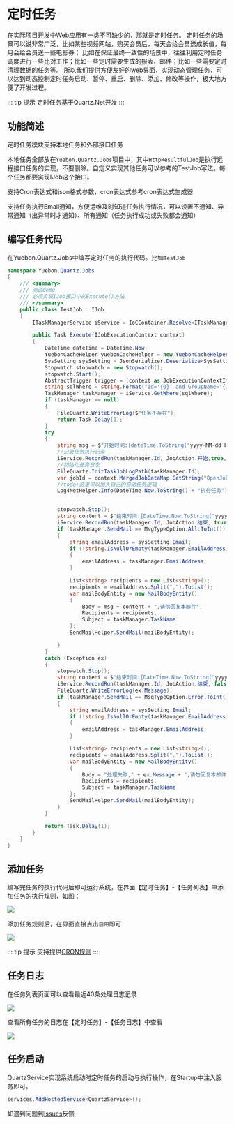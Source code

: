 # 定时任务

在实际项目开发中Web应用有一类不可缺少的，那就是定时任务。 定时任务的场景可以说非常广泛，比如某些视频网站，购买会员后，每天会给会员送成长值，每月会给会员送一些电影券； 比如在保证最终一致性的场景中，往往利用定时任务调度进行一些比对工作；比如一些定时需要生成的报表、邮件；比如一些需要定时清理数据的任务等。 所以我们提供方便友好的web界面，实现动态管理任务，可以达到动态控制定时任务启动、暂停、重启、删除、添加、修改等操作，极大地方便了开发过程。

::: tip 提示
定时任务基于Quartz.Net开发
:::

## 功能简述

定时任务模块支持本地任务和外部接口任务

本地任务全部放在`Yuebon.Quartz.Jobs`项目中，其中`HttpResultfulJob`是执行远程接口任务的实现，不要删除。自定义实现其他任务可以参考的TestJob写法。每个任务都要实现IJob这个接口。

支持Cron表达式和json格式参数，cron表达式参考cron表达式生成器

支持任务执行Email通知，方便运维及时知道任务执行情况，可以设置不通知、异常通知（出异常时才通知）、所有通知（任务执行成功或失败都会通知）

## 编写任务代码

在Yuebon.Quartz.Jobs中编写定时任务的执行代码。比如`TestJob`

```csharp
namespace Yuebon.Quartz.Jobs
{
    /// <summary>
    /// 测试demo
    /// 必须实现IJob接口中的Execute()方法
    /// </summary>
    public class TestJob : IJob
    {
        ITaskManagerService iService = IoCContainer.Resolve<ITaskManagerService>();

        public Task Execute(IJobExecutionContext context)
        { 
            DateTime dateTime = DateTime.Now;
            YuebonCacheHelper yuebonCacheHelper = new YuebonCacheHelper();
            SysSetting sysSetting = JsonSerializer.Deserialize<SysSetting>(yuebonCacheHelper.Get("SysSetting").ToJson());
            Stopwatch stopwatch = new Stopwatch();
            stopwatch.Start();
            AbstractTrigger trigger = (context as JobExecutionContextImpl).Trigger as AbstractTrigger;
            string sqlWhere = string.Format("Id='{0}' and GroupName='{1}'", trigger.Name, trigger.Group);
            TaskManager taskManager = iService.GetWhere(sqlWhere);
            if (taskManager == null)
            {
                FileQuartz.WriteErrorLog($"任务不存在");
                return Task.Delay(1);
            }
            try
            {
                string msg = $"开始时间:{dateTime.ToString("yyyy-MM-dd HH:mm:ss ffff")}";
                //记录任务执行记录
                iService.RecordRun(taskManager.Id, JobAction.开始,true, msg);
                //初始化任务日志
                FileQuartz.InitTaskJobLogPath(taskManager.Id);
                var jobId = context.MergedJobDataMap.GetString("OpenJob");
                //todo:这里可以加入自己的自动任务逻辑
                Log4NetHelper.Info(DateTime.Now.ToString() + "执行任务");


                stopwatch.Stop();
                string content = $"结束时间:{DateTime.Now.ToString("yyyy-MM-dd HH:mm:ss ffff")} 共耗时{stopwatch.ElapsedMilliseconds} 毫秒\r\n";
                iService.RecordRun(taskManager.Id, JobAction.结束, true, content);
                if (taskManager.SendMail == MsgTypeOption.All.ToInt())
                {
                    string emailAddress = sysSetting.Email;
                    if (!string.IsNullOrEmpty(taskManager.EmailAddress))
                    {
                        emailAddress = taskManager.EmailAddress;
                    }

                    List<string> recipients = new List<string>();
                    recipients = emailAddress.Split(",").ToList();
                    var mailBodyEntity = new MailBodyEntity()
                    {
                        Body = msg + content + ",请勿回复本邮件",
                        Recipients = recipients,
                        Subject = taskManager.TaskName
                    };
                    SendMailHelper.SendMail(mailBodyEntity);

                }
            }
            catch (Exception ex)
            {
                stopwatch.Stop();
                string content = $"结束时间:{DateTime.Now.ToString("yyyy-MM-dd HH:mm:ss ffff")} 共耗时{stopwatch.ElapsedMilliseconds} 毫秒\r\n";
                iService.RecordRun(taskManager.Id, JobAction.结束, false, content + ex.Message);
                FileQuartz.WriteErrorLog(ex.Message);
                if (taskManager.SendMail == MsgTypeOption.Error.ToInt() || taskManager.SendMail == MsgTypeOption.All.ToInt())
                {
                    string emailAddress = sysSetting.Email;
                    if (!string.IsNullOrEmpty(taskManager.EmailAddress))
                    {
                        emailAddress = taskManager.EmailAddress;
                    }

                    List<string> recipients = new List<string>();
                    recipients = emailAddress.Split(",").ToList();
                    var mailBodyEntity = new MailBodyEntity()
                    {
                        Body = "处理失败," + ex.Message + ",请勿回复本邮件",
                        Recipients = recipients,
                        Subject = taskManager.TaskName
                    };
                    SendMailHelper.SendMail(mailBodyEntity);
                }
            }

            return Task.Delay(1);
        }
    }
}

```

## 添加任务

编写完任务的执行代码后即可运行系统，在界面【定时任务】-【任务列表】中添加任务的执行规则，如图：

![](/job1.png)

添加任务规则后，在界面直接点击`启用`即可

![](/job2.png)

::: tip 提示
支持提供[CRON规则](https://cron.qqe2.com/)
:::

## 任务日志

在任务列表页面可以查看最近40条处理日志记录

![](/job3.png)

查看所有任务的日志在【定时任务】-【任务日志】中查看

![](/job4.png)

## 任务启动

QuartzService实现系统启动时定时任务的启动与执行操作，在Startup中注入服务即可。

``` cs
services.AddHostedService<QuartzService>();
```


如遇到问题到[Issues](https://gitee.com/yuebon/YuebonNetCore/issues)反馈